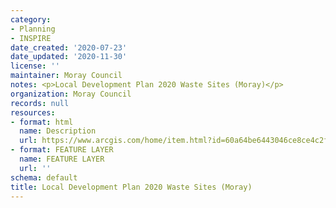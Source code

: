```yaml
---
category:
- Planning
- INSPIRE
date_created: '2020-07-23'
date_updated: '2020-11-30'
license: ''
maintainer: Moray Council
notes: <p>Local Development Plan 2020 Waste Sites (Moray)</p>
organization: Moray Council
records: null
resources:
- format: html
  name: Description
  url: https://www.arcgis.com/home/item.html?id=60a64be6443046ce8ce4c2fe628f2c37
- format: FEATURE LAYER
  name: FEATURE LAYER
  url: ''
schema: default
title: Local Development Plan 2020 Waste Sites (Moray)
---
```

